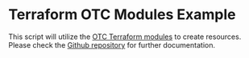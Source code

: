 # Terraform OTC Modules Example

This script will utilize the [OTC Terraform modules](https://github.com/OpenTelekomCloud/terraform-otc-modules) to create resources. Please check the [Github repository](https://github.com/OpenTelekomCloud/terraform-otc-modules) for further documentation.

